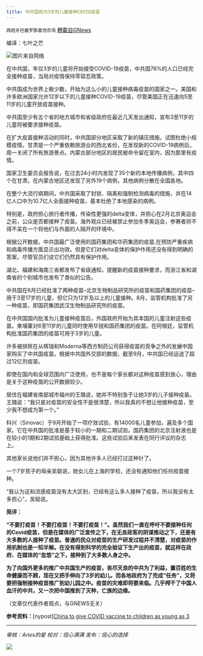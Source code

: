 ```yaml
---
title: 中共国将为3岁的儿童接种COVID疫苗
---
```

`西班牙巴塞罗那喜悦农场` [轉載自GNews](https://gnews.org/zh-hans/1617558/)

编译：七叶之芒

![](https://assets.gnews.org/wp-content/uploads/2021/10/image0-7-5.jpg)图片来自网络

在中共国，年仅3岁的儿童将开始接受COVID-19疫苗，中共国76%的人口已经完全接种疫苗，当局对疫情保持零容忍政策。

中共国成为世界上极少数，开始为这么小的儿童接种病毒疫苗的国家之一。美国和许多欧洲国家允许12岁以下的儿童接种COVID-19疫苗，尽管美国正在迅速向5至11岁的儿童开放疫苗接种。

中共国至少有五个省的地方城市和省级政府在最近几天发出通知，宣布3至11岁的儿童将被要求接种疫苗。

在扩大疫苗接种活动的同时，中共国部分地区采取了新的镇压措施，试图杜绝小规模疫情。甘肃是一个严重依赖旅游业的西北省份，在发现新的COVID-19病例后，周一关闭了所有旅游景点。内蒙古部分地区的居民被命令留在室内，因为那里有疫情。

国家卫生委员会报告说，在过去24小时内发现了35个新的本地传播病例，其中四个在甘肃。在内蒙古地区还发现了另外19个病例，其他病例分散在全国各地。

在整个大流行病期间，中共国采取了封锁、隔离和强制检测病毒的措施，并在14亿人口中为10.7亿人全面接种疫苗，基本杜绝了本地感染的病例。

特别是，政府担心旅行者传播，传染性更强的delta变体，并担心在2月北京奥运会之前，公众是否都接种了疫苗。海外观众已经被禁止参加冬季奥运会，参赛者将不得不呆在一个将他们与外面的人隔开的环境中。

根据公开数据，中共国最广泛使用的国药集团和华药集团的疫苗,在预防严重疾病和病毒传播方面显示出功效。但是它们对delta变体的保护作用还没有得到明确的答案，尽管官员们说它们仍然具有保护作用。

湖北、福建和海南三省都发布了省级通知，提醒新的疫苗接种要求，而浙江省和湖南省的个别城市也发布了类似的公告。

中共国在6月已经批准了两种疫苗–北京生物制品研究所的疫苗和国药集团的疫苗–用于3至17岁的儿童，但它只为12岁及以上的儿童接种。8月，监管机构批准了另一种疫苗，即国药集团武汉生物制品研究所的疫苗。

在中共国国内批准为儿童接种疫苗后，外国政府开始为其本国的儿童注射这些疫苗。柬埔寨对6至11岁的儿童同时使用华锐和国药集团的疫苗。在阿根廷，监管机构批准国药集团的疫苗可用于3岁的儿童。

许多被排除在从辉瑞和Moderna等西方制药公司获得疫苗的竞争之外的发展中国家购买了中共国疫苗。根据中共国外交部的数据，截至9月，中共国已经运送了超过12亿剂疫苗。

即使在国内和全球范围内广泛使用，也不是每个家长都对这种疫苗感到放心，理由是关于这种疫苗的公开数据较少。

居住在福建省南部城市福州的王璐说，她并不特别急于让她3岁的儿子接种疫苗。王璐说：“我只是对疫苗的安全性不是很清楚，所以我真的不想让他接种疫苗，至少我不想成为第一个。”

科兴（Sinovac）于9月开始了一项疗效试验，有14000名儿童参加，遍及多个国家。它在中共国的批准是基于较小的一期和二期试验。国药集团的北京注射液也是在较小的1期和2期试验基础上获得批准。这些试验后来发表在同行评议的杂志上。

其他家长说他们并不担心，因为其他许多人已经打过这种针了。

一个7岁孩子的母亲吴聪说，她女儿在上海的学校，还没有通知他们任何疫苗接种。

“我认为这和流感疫苗没有太大区别，已经有这么多人接种了疫苗，所以我没有太多担心”，吴聪说。

**简评：**

**“不要打疫苗！不要打疫苗！不要打疫苗！”。虽然我们一直在呼吁不要接种任何的Covid疫苗，但是在媒体的广泛宣传之下，在无良政客的阴谋推动之下，还是有大多数的人接种了疫苗。普通的民众对疫苗的生产研发过程并不清楚，对疫苗的作用机制也是一知半解。在没有得到科学的完全验证下生产出的疫苗，就这样在政府、在媒体的“忽悠”之下，接种到了大多数人身之中。**

**为了向国外更多的推广中共国生产的疫苗，丧尽天良的中共为了利益，置百姓的生命健康而不顾，现在又把手伸向了3岁的幼儿。而各地政府为了完成“任务”，又将要把强制接种疫苗推广到幼儿园之中。疫苗的灾难即将要来临。几乎榨干了中国人血汗的中共，又一次把中国推到了灭种，亡族的边缘。**

（文章仅代表作者观点，与GNEWS无关）

**参考资料：**[nypost][China to give COVID vaccine to children as young as 3](https://nypost.com/2021/10/25/china-to-give-covid-vaccine-to-children-as-young-as-3/)

* * *

*审核：Aries的星*
*校对：信心满满*
*发布：信心的选择*

![](https://assets.gnews.org/wp-content/uploads/2021/10/GNEWS_CH.-1-3-1.jpeg)

